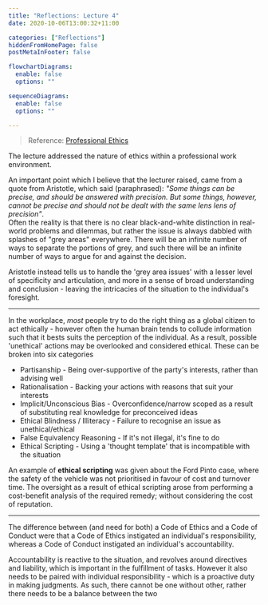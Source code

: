 ```yaml
---
title: "Reflections: Lecture 4"
date: 2020-10-06T13:00:32+11:00

categories: ["Reflections"]
hiddenFromHomePage: false
postMetaInFooter: false

flowchartDiagrams:
  enable: false
  options: ""

sequenceDiagrams: 
  enable: false
  options: ""

---
```


> Reference: [Professional Ethics](../../lectures/professional-ethics/)

The lecture addressed the nature of ethics within a professional work environment.

An important point which I believe that the lecturer raised, came from a quote from Aristotle, which said (paraphrased): _"Some things can be precise, and should be answered with precision. But some things, however, cannot be precise and should not be dealt with the same lens lens of precision"_.  
Often the reality is that there is no clear black-and-white distinction in real-world problems and dilemmas, but rather the issue is always dabbled with splashes of "grey areas" everywhere. There will be an infinite number of ways to separate the portions of grey, and such there will be an infinite number of ways to argue for and against the decision.

Aristotle instead tells us to handle the 'grey area issues' with a lesser level of specificity and articulation, and more in a sense of broad understanding and conclusion - leaving the intricacies of the situation to the individual's foresight.

---

In the workplace, _most_ people try to do the right thing as a global citizen to act ethically - however often the human brain tends to collude information such that it bests suits the perception of the individual. As a result, possible 'unethical' actions may be overlooked and considered ethical. These can be broken into six categories

* Partisanship - Being over-supportive of the party's interests, rather than advising well
* Rationalisation - Backing your actions with reasons that suit your interests
* Implicit/Unconscious Bias - Overconfidence/narrow scoped as a result of substituting real knowledge for preconceived ideas
* Ethical Blindness / Illiteracy - Failure to recognise an issue as unethical/ethical
* False Equivalency Reasoning - If it's not illegal, it's fine to do
* Ethical Scripting - Using a 'thought template' that is incompatible with the situation

An example of **ethical scripting** was given about the Ford Pinto case, where the safety of the vehicle was not prioritised in favour of cost and turnover time. The oversight as a result of ethical scripting arose from performing a cost-benefit analysis of the required remedy; without considering the cost of reputation.

---

The difference between (and need for both) a Code of Ethics and a Code of Conduct were that a Code of Ethics instigated an individual's responsibility, whereas a Code of Conduct instigated an individual's accountability.

Accountability is reactive to the situation, and revolves around directives and liability, which is important in the fulfillment of tasks. However it also needs to be paired with individual responsibility - which is a proactive duty in making judgments. As such, there cannot be one without other, rather there needs to be a balance between the two

